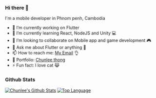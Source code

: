 ### Hi there 👋

I'm a mobile developer in Phnom penh, Cambodia 

- 🔭 I’m currently working on Flutter
- 🌱 I’m currently learning React, NodeJS and Unity 💻
- 👯 I’m looking to collaborate on Mobile app and game development 🎮
- 💬 Ask me about Flutter or anything 🤣 
- 📫 How to reach me: [My Email](chunlee.thong@gmail.com) 👌
- 📕 Portfolio: [Chunlee thong](chunleethong.com) 
- ⚡ Fun fact: I love cat 😹

### Github Stats

[![Chunlee's Github Stats](https://github-readme-stats.vercel.app/api?username=chunlee-thong&theme=default&show_icons=true&line_height=40&theme=dark)](https://github.com/chunlee-thong)
[![Top Language](https://github-readme-stats.vercel.app/api/top-langs/?username=chunlee-thong&show_icons=true&theme=dark)](https://github.com/chunlee-thong)
